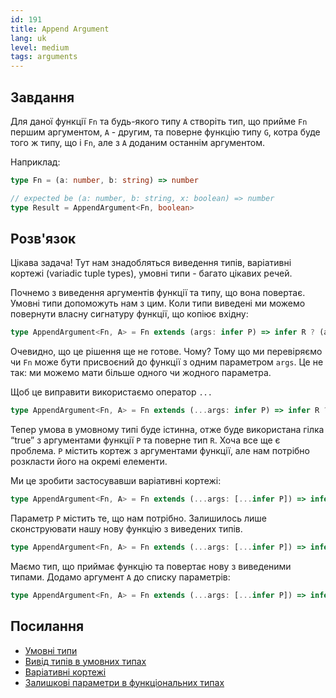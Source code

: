 ```yaml
---
id: 191
title: Append Argument
lang: uk
level: medium
tags: arguments
---
```


## Завдання

Для даної функції `Fn` та будь-якого типу `A`
створіть тип, що прийме `Fn` першим аргументом, `A` - другим, та поверне функцію типу `G`, котра буде того ж типу, що і `Fn`, але з `A` доданим останнім аргументом.

Наприклад:

```ts
type Fn = (a: number, b: string) => number

// expected be (a: number, b: string, x: boolean) => number
type Result = AppendArgument<Fn, boolean>
```

## Розв'язок

Цікава задача!
Тут нам знадобляться виведення типів, варіативні кортежі (variadic tuple types), умовні типи - багато цікавих речей.

Почнемо з виведення аргументів функції та типу, що вона повертає. Умовні типи допоможуть нам з цим. Коли типи виведені ми можемо повернути власну сигнатуру функції, що копіює вхідну:

```ts
type AppendArgument<Fn, A> = Fn extends (args: infer P) => infer R ? (args: P) => R : never;
```

Очевидно, що це рішення ще не готове. 
Чому?
Тому що ми перевіряємо чи `Fn` може бути присвоєний до функції з одним параметром `args`.
Це не так: ми можемо мати більше одного чи жодного параметра. 

Щоб це виправити використаємо оператор `...`

```ts
type AppendArgument<Fn, A> = Fn extends (...args: infer P) => infer R ? (args: P) => R : never;
```

Тепер умова в умовному типі буде істинна, отже буде використана гілка “true” з аргументами функції `P` та поверне тип `R`.
Хоча все ще є проблема. `P` містить кортеж з аргументами функції, але нам потрібно розкласти його на окремі елементи.  

Ми це зробити застосувавши варіативні кортежі:

```ts
type AppendArgument<Fn, A> = Fn extends (...args: [...infer P]) => infer R ? (args: P) => R : never;
```

Параметр `P` містить те, що нам потрібно.
Залишилось лише сконструювати нашу нову функцію з виведених типів. 

```ts
type AppendArgument<Fn, A> = Fn extends (...args: [...infer P]) => infer R ? (...args: [...P]) => R : never;
```

Маємо тип, що приймає функцію та повертає нову з виведеними типами. Додамо аргумент `A` до списку параметрів: 

```ts
type AppendArgument<Fn, A> = Fn extends (...args: [...infer P]) => infer R ? (...args: [...P, A]) => R : never;
```

## Посилання

- [Умовні типи](https://www.typescriptlang.org/docs/handbook/advanced-types.html#conditional-types)
- [Вивід типів в умовних типах](https://www.typescriptlang.org/docs/handbook/advanced-types.html#type-inference-in-conditional-types)
- [Варіативні кортежі](https://www.typescriptlang.org/docs/handbook/release-notes/typescript-4-0.html#variadic-tuple-types)
- [Залишкові параметри в функціональних типах](https://www.typescriptlang.org/docs/handbook/functions.html#rest-parameters)
